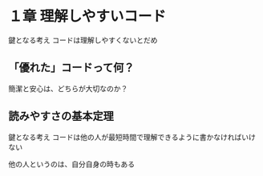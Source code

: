 # １章 理解しやすいコード

鍵となる考え
コードは理解しやすくないとだめ

## 「優れた」コードって何？

簡潔と安心は、どちらが大切なのか？

## 読みやすさの基本定理

鍵となる考え
コードは他の人が最短時間で理解できるように書かなければいけない

他の人というのは、自分自身の時もある
